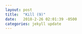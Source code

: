 ```yaml
---
layout: post
title:  "Kill (9)"
date:   2018-2-26 02:01:39 -0500
categories: jekyll update
---
```



